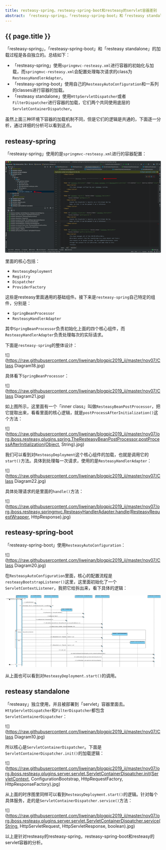 ```yaml
---
title: resteasy-spring，resteasy-spring-boot和resteasy的servlet容器差别
abstract: 「resteasy-spring」，「resteasy-spring-boot」和「resteasy standalone」的加载过程是各自独立的，本文进行具体分析。
---
```


## {{ page.title }}

「resteasy-spring」，「resteasy-spring-boot」和「resteasy standalone」的加载过程是各自独立的。总结如下：

* 「resteasy-spring」使用`springmvc-resteasy.xml`进行容器的初始化与加载，而`springmvc-resteasy.xml`会配置处理每次请求的class为`ResteasyHandlerAdapter`。
* 「resteasy-spring-boot」使用自己的`ResteasyAutoConfiguration`和一系列的classes进行容器的加载。
* 「resteasy standalone」使用`HttpServletDispatcher`或者`FilterDispatcher`进行容器的加载，它们两个共同使用底层的`ServletContainerDispatcher`。

虽然上面三种环境下容器的加载机制不同，但是它们的逻辑是共通的，下面逐一分析，通过详细的分析可以看到这点。

## resteasy-spring

「resteasy-spring」使用的是`springmvc-resteasy.xml`进行的容器配置：

![](https://raw.githubusercontent.com/liweinan/blogpic2019_ii/master/nov07/04C1467B-A94C-4142-8E17-C04220950788.png)

里面的核心包括：

* `ResteasyDeployment`
* `Registry`
* `Dispatcher`
* `ProviderFactory`

这些是resteasy里面通用的基础组件。接下来是`resteasy-spring`自己特定的组件，分别是：

* `SpringBeanProcessor`
* `ResteasyHandlerAdapter`

其中`SpringBeanProcessor`负责初始化上面的四个核心组件，而`ResteasyHandlerAdapter`负责处理每次的实际请求。

下面是`resteasy-spring`的整体设计：

![](https://raw.githubusercontent.com/liweinan/blogpic2019_ii/master/nov07/Class Diagram18.jpg)

具体看下`SpringBeanProcessor`：

![](https://raw.githubusercontent.com/liweinan/blogpic2019_ii/master/nov07/Class Diagram21.jpg)

如上图所示，这里面有一个「inner class」叫做`ResteasyBeanPostProcessor`，把它提取出来，看看里面的核心逻辑，就是`postProcessAfterInitialization()`这个方法：

![](https://raw.githubusercontent.com/liweinan/blogpic2019_ii/master/nov07/org.jboss.resteasy.plugins.spring.TheResteasyBeanPostProcessor.postProcessAfterInitialization(Object, String).jpg)

我们可以看到对`ResteasyDeployment`这个核心组件的加载，也就是调用它的`start()`方法。具体到处理每一次请求，使用的是`ResteasyHandlerAdapter`：

![](https://raw.githubusercontent.com/liweinan/blogpic2019_ii/master/nov07/Class Diagram22.jpg)

具体处理请求的是里面的`handle()`方法：

![](https://raw.githubusercontent.com/liweinan/blogpic2019_ii/master/nov07/org.jboss.resteasy.springmvc.ResteasyHandlerAdapter.handle(ResteasyRequestWrapper, HttpResponse).jpg)

## resteasy-spring-boot

「resteasy-spring-boot」使用`ResteasyAutoConfiguration`：

![](https://raw.githubusercontent.com/liweinan/blogpic2019_ii/master/nov07/Class Diagram20.jpg)

在`ResteasyAutoConfiguration`里面，核心的配置流程是`resteasyBootstrapListener()`这里，这里面初始化了一个`ServletContextListener`，我把它给拆出来，看下具体的逻辑：

![](https://raw.githubusercontent.com/liweinan/blogpic2019_ii/master/nov07/org.jboss.resteasy.springboot.TheServletContextListener.contextInitialized(ServletContextEvent).jpg)

从上面也可以看到对`ResteasyDeployment.start()`的调用。

## resteasy standalone

「resteasy」独立使用，并且被部署到「servlet」容器里面去。`HttpServletDispatcher`和`FilterDispatcher`都包含`ServletContainerDispatcher`：

![](https://raw.githubusercontent.com/liweinan/blogpic2019_ii/master/nov07/Class Diagram10.jpg)

所以核心是`ServletContainerDispatcher`。下面是`ServletContainerDispatcher.init()`的加载逻辑：

![](https://raw.githubusercontent.com/liweinan/blogpic2019_ii/master/nov07/org.jboss.resteasy.plugins.server.servlet.ServletContainerDispatcher.init(ServletContext, ConfigurationBootstrap, HttpRequestFactory, HttpResponseFactory).jpg)

从上面的时序图里同样可以看到`ResteasyDeployment.start()`的逻辑。针对每个具体服务，走的是`ServletContainerDispatcher.service()`方法：

![](https://raw.githubusercontent.com/liweinan/blogpic2019_ii/master/nov07/org.jboss.resteasy.plugins.server.servlet.ServletContainerDispatcher.service(String, HttpServletRequest, HttpServletResponse, boolean).jpg)

以上是针对resteasy的resteasy-spring，resteasy-spring-boot和resteasy的servlet容器的分析。
